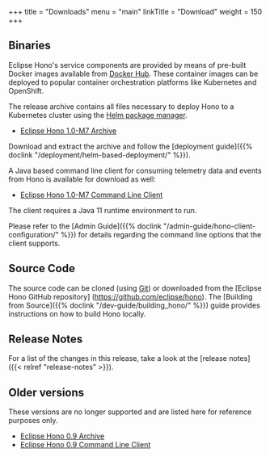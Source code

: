 +++
title = "Downloads"
menu = "main"
linkTitle = "Download"
weight = 150
+++

## Binaries

Eclipse Hono's service components are provided by means of pre-built Docker images available from
[Docker Hub](https://hub.docker.com/u/eclipse/). These container images can be deployed to popular
container orchestration platforms like Kubernetes and OpenShift.

The release archive contains all files necessary to deploy Hono to a Kubernetes cluster using the
[Helm package manager](https://helm.sh).

* [Eclipse Hono 1.0-M7 Archive](https://www.eclipse.org/downloads/download.php?file=/hono/eclipse-hono-1.0-M7-chart.tar.gz)

Download and extract the archive and follow the [deployment guide]({{% doclink "/deployment/helm-based-deployment/" %}}).

A Java based command line client for consuming telemetry data and events from Hono is available for download as well:

* [Eclipse Hono 1.0-M7 Command Line Client](https://www.eclipse.org/downloads/download.php?file=/hono/hono-cli-1.0-M7-exec.jar)

The client requires a Java 11 runtime environment to run.

Please refer to the [Admin Guide]({{% doclink "/admin-guide/hono-client-configuration/" %}}) for details regarding the command
line options that the client supports.

## Source Code

The source code can be cloned (using [Git](https://git-scm.com/)) or downloaded from the [Eclipse Hono GitHub repository]
(https://github.com/eclipse/hono). The [Building from Source]({{% doclink "/dev-guide/building_hono/" %}})
guide provides instructions on how to build Hono locally.

## Release Notes

For a list of the changes in this release, take a look at the [release notes]({{< relref "release-notes" >}}).

## Older versions

These versions are no longer supported and are listed here for reference purposes only.

* [Eclipse Hono 0.9 Archive](https://www.eclipse.org/downloads/download.php?file=/hono/eclipse-hono-deploy-0.9.tar.gz)
* [Eclipse Hono 0.9 Command Line Client](https://www.eclipse.org/downloads/download.php?file=/hono/hono-cli-0.9-exec.jar)
